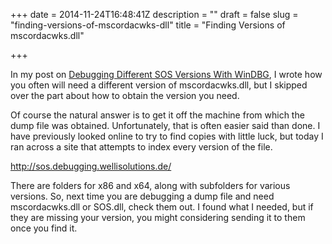 +++
date = 2014-11-24T16:48:41Z
description = ""
draft = false
slug = "finding-versions-of-mscordacwks-dll"
title = "Finding Versions of mscordacwks.dll"

+++


In my post on [Debugging Different SOS Versions With WinDBG](http://www.codecisions.com/debugging-different-sos-versions-with-windbg/), I wrote how you often will need a different version of mscordacwks.dll, but I skipped over the part about how to obtain the version you need.

Of course the natural answer is to get it off the machine from which the dump file was obtained. Unfortunately, that is often easier said than done. I have previously looked online to try to find copies with little luck, but today I ran across a site that attempts to index every version of the file.

http://sos.debugging.wellisolutions.de/

There are folders for x86 and x64, along with subfolders for various versions. So, next time you are debugging a dump file and need mscordacwks.dll or SOS.dll, check them out. I found what I needed, but if they are missing your version, you might considering sending it to them once you find it.


